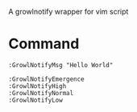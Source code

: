
A growlnotify wrapper for vim script



Command
=======

    :GrowlNotifyMsg "Hello World"

    :GrowlNotifyEmergence
    :GrowlNotifyHigh        
    :GrowlNotifyNormal      
    :GrowlNotifyLow         

